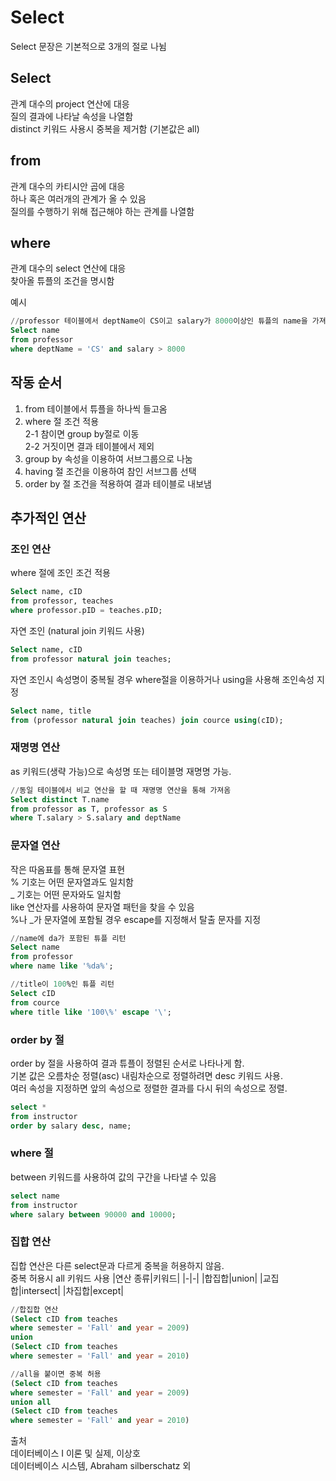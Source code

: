 # Select
Select 문장은 기본적으로 3개의 절로 나뉨  
## Select  
관계 대수의 project 연산에 대응  
질의 결과에 나타날 속성을 나열함  
distinct 키워드 사용시 중복을 제거함 (기본값은 all)  
## from  
관계 대수의 카티시안 곱에 대응  
하나 혹은 여러개의 관계가 올 수 있음  
질의를 수행하기 위해 접근해야 하는 관계를 나열함
## where  
관계 대수의 select 연산에 대응  
찾아올 튜플의 조건을 명시함  

예시
```sql
//professor 테이블에서 deptName이 CS이고 salary가 8000이상인 튜플의 name을 가져옴
Select name
from professor
where deptName = 'CS' and salary > 8000
```

## 작동 순서 
1. from 테이블에서 튜플을 하나씩 들고옴
2. where 절 조건 적용  
   2-1 참이면 group by절로 이동  
   2-2 거짓이면 결과 테이블에서 제외  
3. group by 속성을 이용하여 서브그룹으로 나눔
4. having 절 조건을 이용하여 참인 서브그룹 선택
5. order by 절 조건을 적용하여 결과 테이블로 내보냄

## 추가적인 연산
### 조인 연산  

where 절에 조인 조건 적용  
```sql
Select name, cID
from professor, teaches
where professor.pID = teaches.pID;
```

자연 조인 (natural join 키워드 사용)  
```sql
Select name, cID
from professor natural join teaches;
```

자연 조인시 속성명이 중복될 경우 where절을 이용하거나 using을 사용해 조인속성 지정
```sql
Select name, title
from (professor natural join teaches) join cource using(cID);
```

### 재명명 연산  
as 키워드(생략 가능)으로 속성명 또는 테이블명 재명명 가능.  
```sql
//동일 테이블에서 비교 연산을 할 때 재명명 연산을 통해 가져옴
Select distinct T.name
from professor as T, professor as S
where T.salary > S.salary and deptName
```

### 문자열 연산  
작은 따옴표를 통해 문자열 표현  
% 기호는 어떤 문자열과도 일치함  
_ 기호는 어떤 문자와도 일치함  
like 연산자를 사용하여 문자열 패턴을 찾을 수 있음  
%나 _가 문자열에 포함될 경우 escape를 지정해서 탈출 문자를 지정  
```sql
//name에 da가 포함된 튜플 리턴
Select name
from professor
where name like '%da%';

//title이 100%인 튜플 리턴
Select cID
from cource
where title like '100\%' escape '\';
```

### order by 절
order by 절을 사용하여 결과 튜플이 정렬된 순서로 나타나게 함.  
기본 값은 오름차순 정렬(asc) 내림차순으로 정렬하려면 desc 키워드 사용.  
여러 속성을 지정하면 앞의 속성으로 정렬한 결과를 다시 뒤의 속성으로 정렬.  
```sql
select *
from instructor
order by salary desc, name;
```

### where 절
between 키워드를 사용하여 값의 구간을 나타낼 수 있음
```sql
select name
from instructor
where salary between 90000 and 10000;
```

### 집합 연산  
집합 연산은 다른 select문과 다르게 중복을 허용하지 않음.  
중복 허용시 all 키워드 사용
|연산 종류|키워드|
|-|-|
|합집합|union|
|교집합|intersect|
|차집합|except|
```sql
//합집합 연산
(Select cID from teaches
where semester = 'Fall' and year = 2009)
union 
(Select cID from teaches
where semester = 'Fall' and year = 2010)

//all을 붙이면 중복 허용
(Select cID from teaches
where semester = 'Fall' and year = 2009)
union all
(Select cID from teaches
where semester = 'Fall' and year = 2010)
```

출처  
데이터베이스 I 이론 및 실제, 이상호  
데이터베이스 시스템, Abraham silberschatz 외